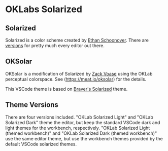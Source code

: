 # OKLabs Solarized

## Solarized
Solarized is a color scheme created by [Ethan Schoonover](http://ethanschoonover.com/solarized). There are [versions](https://github.com/altercation/solarized) for pretty much every editor out there.

## OKSolar
OKSolar is a modification of Solarized by [Zack Voase](https://meat.io/) using the OKLab perceptual colorspace. See (https://meat.io/oksolar) for the details.

This VSCode theme is based on [Braver's Solarized](https://github.com/braver/vscode-solarized) theme.

## Theme Versions
There are four versions included. "OKLab Solarized Light" and "OKLab Solarized Dark" theme the editor, but keep the standard VSCode dark and light themes for the workbench, respectively. "OKLab Solarized Light (themed workbench)" and "OKLab Solarized Dark (themed workbench)" use the same editor theme, but use the workbench themes provided by the default VSCode solarized themes.
